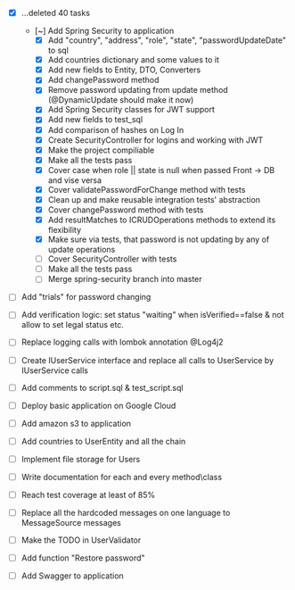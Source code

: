 - [x] ...deleted 40 tasks

    - [~] Add Spring Security to application
        - [x] Add "country", "address", "role", "state", "passwordUpdateDate" to sql
        - [x] Add countries dictionary and some values to it
        - [x] Add new fields to Entity, DTO, Converters
        - [x] Add changePassword method
        - [x] Remove password updating from update method (@DynamicUpdate should make it now)
        - [x] Add Spring Security classes for JWT support
        - [x] Add new fields to test_sql
        - [x] Add comparison of hashes on Log In
        - [x] Create SecurityController for logins and working with JWT
        - [x] Make the project compiliable
        - [x] Make all the tests pass
        - [x] Cover case when role || state is null when passed Front -> DB and vise versa
        - [x] Cover validatePasswordForChange method with tests
        - [x] Clean up and make reusable integration tests' abstraction
        - [x] Cover changePassword method with tests
        - [x] Add resultMatches to ICRUDOperations methods to extend its flexibility
        - [x] Make sure via tests, that password is not updating by any of update operations
        - [ ] Cover SecurityController with tests
        - [ ] Make all the tests pass
        - [ ] Merge spring-security branch into master

- [ ] Add "trials" for password changing
- [ ] Add verification logic: set status "waiting" when isVerified==false & not allow to set legal status etc.
- [ ] Replace logging calls with lombok annotation @Log4j2
- [ ] Create IUserService interface and replace all calls to UserService by IUserService calls
- [ ] Add comments to script.sql & test_script.sql
- [ ] Deploy basic application on Google Cloud
- [ ] Add amazon s3 to application
- [ ] Add countries to UserEntity and all the chain
- [ ] Implement file storage for Users
- [ ] Write documentation for each and every method\class
- [ ] Reach test coverage at least of 85%
- [ ] Replace all the hardcoded messages on one language to MessageSource messages
- [ ] Make the TODO in UserValidator
- [ ] Add function "Restore password"
- [ ] Add Swagger to application
